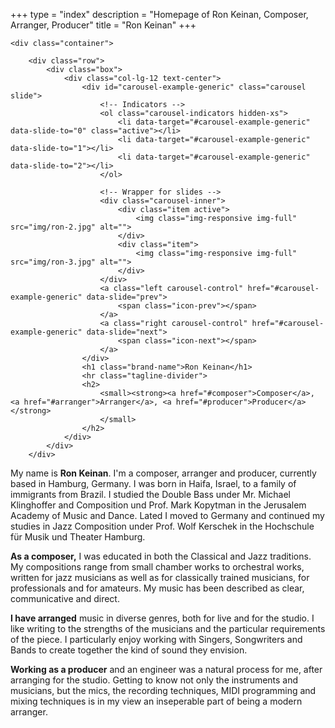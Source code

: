 +++
type = "index"
description = "Homepage of Ron Keinan, Composer, Arranger, Producer"
title = "Ron Keinan"
+++

    <div class="container">

        <div class="row">
            <div class="box">
                <div class="col-lg-12 text-center">
                    <div id="carousel-example-generic" class="carousel slide">
                        <!-- Indicators -->
                        <ol class="carousel-indicators hidden-xs">
                            <li data-target="#carousel-example-generic" data-slide-to="0" class="active"></li>
                            <li data-target="#carousel-example-generic" data-slide-to="1"></li>
                            <li data-target="#carousel-example-generic" data-slide-to="2"></li>
                        </ol>

                        <!-- Wrapper for slides -->
                        <div class="carousel-inner">
                            <div class="item active">
                                <img class="img-responsive img-full" src="img/ron-2.jpg" alt="">
                            </div>
                            <div class="item">
                                <img class="img-responsive img-full" src="img/ron-3.jpg" alt="">
                            </div>
                        </div>
                        <a class="left carousel-control" href="#carousel-example-generic" data-slide="prev">
                            <span class="icon-prev"></span>
                        </a>
                        <a class="right carousel-control" href="#carousel-example-generic" data-slide="next">
                            <span class="icon-next"></span>
                        </a>
                    </div>
                    <h1 class="brand-name">Ron Keinan</h1>
                    <hr class="tagline-divider">
                    <h2>
                        <small><strong><a href="#composer">Composer</a>, <a href="#arranger">Arranger</a>, <a href="#producer">Producer</a></strong>
                        </small>
                    </h2>
                </div>
            </div>
        </div>
  <div class="row">
            <div class="box">
                <div class="col-lg-12">
<p>My name is <strong>Ron Keinan</strong>. I'm a composer, arranger and producer, currently based in Hamburg, Germany. I was born in Haifa, Israel, to a family of immigrants from Brazil. I studied the Double Bass under Mr. Michael Klinghoffer and Composition und Prof. Mark Kopytman in the Jerusalem Academy of Music and Dance. Lated I moved to Germany and continued my studies in Jazz Composition under Prof. Wolf Kerschek in the Hochschule für Musik und Theater Hamburg.</p>  

<p id="composer"><strong>As a composer,</strong> I was educated in both the Classical and Jazz traditions. My compositions range from small chamber works to orchestral works, written for jazz musicians as well as  for classically trained musicians, for professionals and for amateurs. My music has been described as clear, communicative and direct.</p> 

<p id="arranger"><strong>I have arranged</strong> music in diverse genres, both for live and for the studio. I like writing to the strengths of the musicians and the particular requirements of the piece. I particularly enjoy working with Singers, Songwriters and Bands to create together the kind of sound they envision.</p>  

<p id="producer"><strong>Working as a producer</strong> and an engineer was a natural process for me, after arranging for the studio. Getting to know not only the instruments and musicians, but the mics, the recording techniques, MIDI programming and mixing techniques is in my view an inseperable part of being a modern arranger. </p>  
                    </div>
            </div>
        </div>
